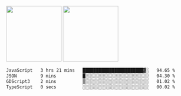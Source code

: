 <img src="https://github-readme-stats.vercel.app/api?username=Dream4ever&count_private=true&show_icons=true&theme=tokyonight" height="150" /> <img src="https://github-readme-stats.vercel.app/api/top-langs/?username=Dream4ever&count_private=true&show_icons=true&theme=tokyonight&langs_count=5&layout=compact" height="150" />

<!--START_SECTION:waka-->

```txt
JavaScript   3 hrs 21 mins   ███████████████████████▓░   94.65 %
JSON         9 mins          █░░░░░░░░░░░░░░░░░░░░░░░░   04.30 %
GDScript3    2 mins          ▒░░░░░░░░░░░░░░░░░░░░░░░░   01.02 %
TypeScript   0 secs          ░░░░░░░░░░░░░░░░░░░░░░░░░   00.02 %
```

<!--END_SECTION:waka-->

